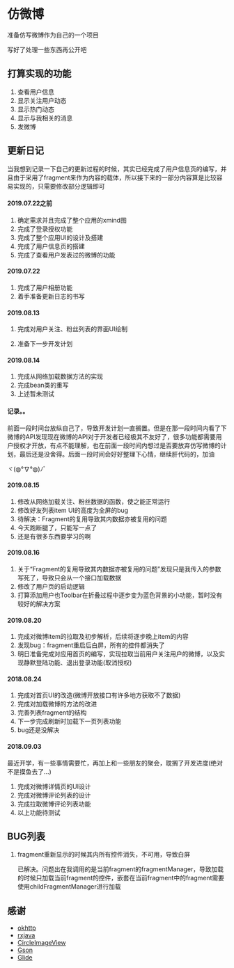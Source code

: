 # 仿微博
准备仿写微博作为自己的一个项目

写好了处理一些东西再公开吧


## 打算实现的功能
1. 查看用户信息
2. 显示关注用户动态
3. 显示热门动态
4. 显示与我相关的消息
5. 发微博



## 更新日记

当我想到记录一下自己的更新过程的时候，其实已经完成了用户信息页的编写，并且由于采用了fragment来作为内容的载体，所以接下来的一部分内容算是比较容易实现的，只需要修改部分逻辑即可



#### 2019.07.22之前

1. 确定需求并且完成了整个应用的xmind图
2. 完成了登录授权功能
3. 完成了整个应用UI的设计及搭建
4. 完成了用户信息页的搭建
5. 完成了查看用户发表过的微博的功能



#### 2019.07.22

1. 完成了用户相册功能
2. 着手准备更新日志的书写



#### 2019.08.13

1. 完成对用户关注、粉丝列表的界面UI绘制

2. 准备下一步开发计划



#### 2019.08.14

1. 完成从网络加载数据方法的实现
2. 完成bean类的重写
3. 上述暂未测试



#### 记录。。

前面一段时间台放纵自己了，导致开发计划一直搁置。但是在那一段时间内看了下微博的API发现现在微博的API对于开发者已经极其不友好了，很多功能都需要用户授权才开放，有点不能理解，也在前面一段时间内想过是否要放弃仿写微博的计划，最后还是没舍得。后面一段时间会好好整理下心情，继续肝代码的，加油

ヾ(◍°∇°◍)ﾉﾞ



#### 2019.08.15

1. 修改从网络加载关注、粉丝数据的函数，使之能正常运行
2. 修改好友列表item UI的高度为全屏的bug
3. 待解决：Fragment的复用导致其内数据亦被复用的问题
4. 今天跑断腿了，只能写一点了
5. 还是有很多东西要学习的啊



#### 2019.08.16

1. 关于“Fragment的复用导致其内数据亦被复用的问题”发现只是我传入的参数写死了，导致只会从一个接口加载数据
2. 修改了用户页的启动逻辑
3. 打算添加用户也Toolbar在折叠过程中逐步变为蓝色背景的小功能，暂时没有较好的解决方案



#### 2019.08.20

1. 完成对微博item的拉取及初步解析，后续将逐步晚上item的内容
2. 发现bug：fragment重启后白屏，所有的控件都消失了
3. 明日准备完成对应用首页的编写，实现拉取当前用户关注用户的微博，以及实现静默登陆功能、退出登录功能(取消授权)



#### 2018.08.24

1. 完成对首页UI的改造(微博开放接口有许多地方获取不了数据)
2. 完成对加载微博的方法的改进
3. 完善列表fragment的结构
4. 下一步完成刷新时加载下一页列表功能
5. bug还是没解决



#### 2018.09.03

最近开学，有一些事情需要忙，再加上和一些朋友的聚会，耽搁了开发进度(绝对不是摸鱼去了...)

1. 完成对微博详情页的UI设计
2. 完成对微博评论列表的设计
3. 完成拉取微博评论列表功能
4. 以上功能待测试



## BUG列表

1. fragment重新显示的时候其内所有控件消失，不可用，导致白屏

   已解决。问题出在我调用的是当前fragment的fragmentManager，导致加载的时候只加载当前fragment的控件，嵌套在当前fragment中的fragment需要使用childFragmentManager进行加载




## 感谢
- [okhttp](https://github.com/square/okhttp)
- [rxjava](https://github.com/ReactiveX/RxJava)
- [CircleImageView](https://github.com/hdodenhof/CircleImageView)
- [Gson](https://github.com/google/gson)
- [Glide](https://github.com/bumptech/glide)
